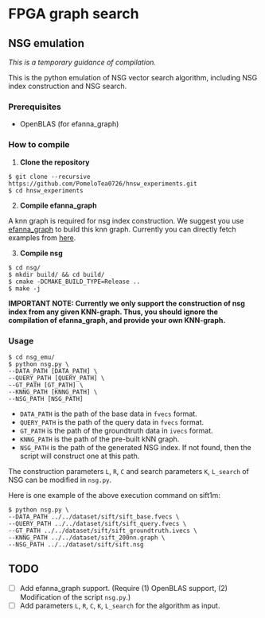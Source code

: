 # FPGA graph search


## NSG emulation

_This is a temporary guidance of compilation._

This is the python emulation of NSG vector search algorithm, including NSG index construction and NSG search.


### Prerequisites

* OpenBLAS (for efanna_graph)

### How to compile
1. **Clone the repository**
```shell
$ git clone --recursive https://github.com/PomeloTea0726/hnsw_experiments.git
$ cd hnsw_experiments
```
2. **Compile efanna_graph**

A knn graph is required for nsg index construction. We suggest you use [efanna\_graph](https://github.com/PomeloTea0726/efanna_graph) to build this knn graph. Currently you can directly fetch examples from [here](https://github.com/PomeloTea0726/nsg/#pre-built-knn-graph-and-nsg-index).

3. **Compile nsg**
```shell
$ cd nsg/
$ mkdir build/ && cd build/
$ cmake -DCMAKE_BUILD_TYPE=Release ..
$ make -j
```

**IMPORTANT NOTE: Currently we only support the construction of nsg index from any given KNN-graph. Thus, you should ignore the compilation of efanna_graph, and provide your own KNN-graph.**

### Usage
```shell
$ cd nsg_emu/
$ python nsg.py \
--DATA_PATH [DATA_PATH] \
--QUERY_PATH [QUERY_PATH] \
--GT_PATH [GT_PATH] \
--KNNG_PATH [KNNG_PATH] \
--NSG_PATH [NSG_PATH]
```

* `DATA_PATH` is the path of the base data in `fvecs` format.
* `QUERY_PATH` is the path of the query data in `fvecs` format.
* `GT_PATH` is the path of the groundtruth data in `ivecs` format.
* `KNNG_PATH` is the path of the pre-built kNN graph.
* `NSG_PATH` is the path of the generated NSG index. If not found, then the script will construct one at this path.

The construction parameters `L`, `R`, `C` and search parameters `K`, `L_search` of NSG can be modified in `nsg.py`.

Here is one example of the above execution command on sift1m:
```shell
$ python nsg.py \
--DATA_PATH ../../dataset/sift/sift_base.fvecs \
--QUERY_PATH ../../dataset/sift/sift_query.fvecs \
--GT_PATH ../../dataset/sift/sift_groundtruth.ivecs \
--KNNG_PATH ../../dataset/sift_200nn.graph \
--NSG_PATH ../../dataset/sift/sift.nsg
```



## TODO

- [ ] Add efanna_graph support. (Require (1) OpenBLAS support, (2) Modification of the script `nsg.py`.)
- [ ] Add parameters `L`, `R`, `C`, `K`, `L_search` for the algorithm as input.
